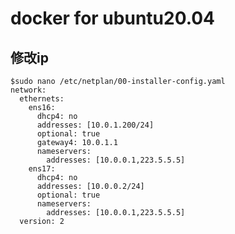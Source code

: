# docker for ubuntu20.04 #

## 修改ip ##

    $sudo nano /etc/netplan/00-installer-config.yaml
    network:
      ethernets:
        ens16:
          dhcp4: no
          addresses: [10.0.1.200/24]
          optional: true
          gateway4: 10.0.1.1
          nameservers:
            addresses: [10.0.0.1,223.5.5.5]
        ens17:
          dhcp4: no
          addresses: [10.0.0.2/24]
          optional: true
          nameservers:
            addresses: [10.0.0.1,223.5.5.5]
      version: 2
